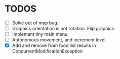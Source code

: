 TODOS
=====

- [ ] Solve out of map bug.
- [ ] Graphics orientation is not rotation. Flip graphics.
- [ ] Implement tiny main menu.
- [ ] Autonomous movement, and increment level.
- [x] Add and remove from food list results in ConcurrentModificationException
